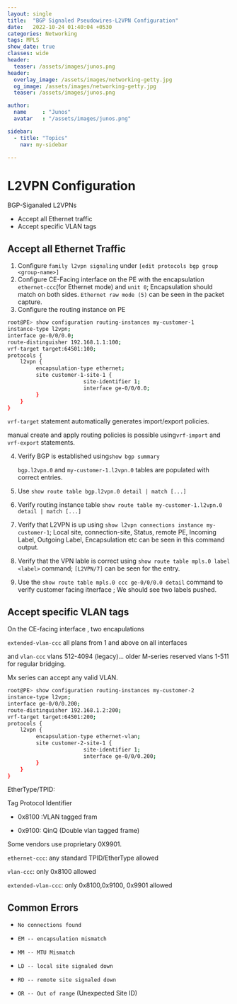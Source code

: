 ```yaml
---
layout: single
title:  "BGP Signaled Pseudowires-L2VPN Configuration"
date:   2022-10-24 01:40:04 +0530
categories: Networking
tags: MPLS
show_date: true
classes: wide
header:
  teaser: /assets/images/junos.png
header:
  overlay_image: /assets/images/networking-getty.jpg
  og_image: /assets/images/networking-getty.jpg
  teaser: /assets/images/junos.png

author:
  name     : "Junos"
  avatar   : "/assets/images/junos.png"

sidebar:
  - title: "Topics"
    nav: my-sidebar

---
```




# L2VPN Configuration

BGP-Siganaled L2VPNs

- Accept all Ethernet traffic
- Accept specific VLAN tags

## Accept all Ethernet Traffic

1. Configure `family l2vpn signaling` under `[edit protocols bgp group <group-name>]`
2. Configure CE-Facing interface  on the PE with the encapsulation `ethernet-ccc`(for Ethernet mode) and `unit 0`; Encapsulation should match on both sides. `Ethernet raw mode (5)` can be seen in the packet capture.
3. Configure the routing instance on PE

```sh
root@PE> show configuration routing-instances my-customer-1
instance-type l2vpn;
interface ge-0/0/0.0;
route-distinguisher 192.168.1.1:100;
vrf-target target:64501:100;
protocols { 
    l2vpn {
         encapsulation-type ethernet;
         site customer-1-site-1 {
         				site-identifier 1;
         				interface ge-0/0/0.0;
         }
    }
}
```

`vrf-target` statement automatically generates import/export policies.

manual create and apply routing policies is possible using`vrf-import` and `vrf-export` statements.

4. Verify BGP is established  using`show bgp summary`

   `bgp.l2vpn.0` and `my-customer-1.l2vpn.0` tables are populated with correct entries.

5. Use `show route table bgp.l2vpn.0 detail | match [...]`

6. Verify routing instance table `show route table my-customer-1.l2vpn.0 detail | match [...]`

7. Verify that L2VPN is up using `show l2vpn connections instance my-customer-1`; Local site, connection-site, Status, remote PE, Incoming Label, Outgoing Label, Encapsulation etc can be seen in this command output.

8. Verify that the VPN lable is correct using `show route table mpls.0 label <label>` command; `[L2VPN/7]` can be seen for the entry.

9. Use the `show route table mpls.0 ccc ge-0/0/0.0 detail` command to verify customer facing itnerface ; We should see two labels pushed.

   

## Accept specific VLAN tags

On the CE-facing interface , two encapulations 

`extended-vlan-ccc` all plans from 1 and above on all interfaces 

and `vlan-ccc` vlans 512-4094 (legacy)... older M-series reserved vlans 1-511 for regular bridging.

Mx series can accept any valid VLAN.

```sh
root@PE> show configuration routing-instances my-customer-2
instance-type l2vpn;
interface ge-0/0/0.200;
route-distinguisher 192.168.1.2:200;
vrf-target target:64501:200;
protocols { 
    l2vpn {
         encapsulation-type ethernet-vlan;
         site customer-2-site-1 {
         				site-identifier 1;
         				interface ge-0/0/0.200;
         }
    }
}
```



EtherType/TPID:

Tag Protocol Identifier

- 0x8100 :VLAN tagged fram

- 0x9100: QinQ (Double vlan tagged frame)

Some vendors use proprietary 0X9901.



`ethernet-ccc`: any standard TPID/EtherType allowed

`vlan-ccc`: only 0x8100 allowed 

`extended-vlan-ccc`: only 0x8100,0x9100, 0x9901 allowed



## Common Errors

- `No connections found` 

- `EM -- encapsulation mismatch`

- `MM -- MTU Mismatch`

- `LD -- local site signaled down`

- `RD -- remote site signaled down`

- `OR -- Out of range` (Unexpected Site ID)

  